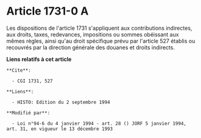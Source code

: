 # Article 1731-0 A

Les dispositions de l'article 1731 s'appliquent aux contributions indirectes, aux droits, taxes, redevances, impositions ou
sommes obéissant aux mêmes règles, ainsi qu'au droit spécifique prévu par l'article 527 établis ou recouvrés par la direction
générale des douanes et droits indirects.

**Liens relatifs à cet article**

	**Cite**:

	  - CGI 1731, 527

	**Liens**:

	  - HISTO: Edition du 2 septembre 1994

	**Modifié par**:

	  - Loi n°94-6 du 4 janvier 1994 - art. 28 () JORF 5 janvier 1994, art. 31, en vigueur le 13 décembre 1993
